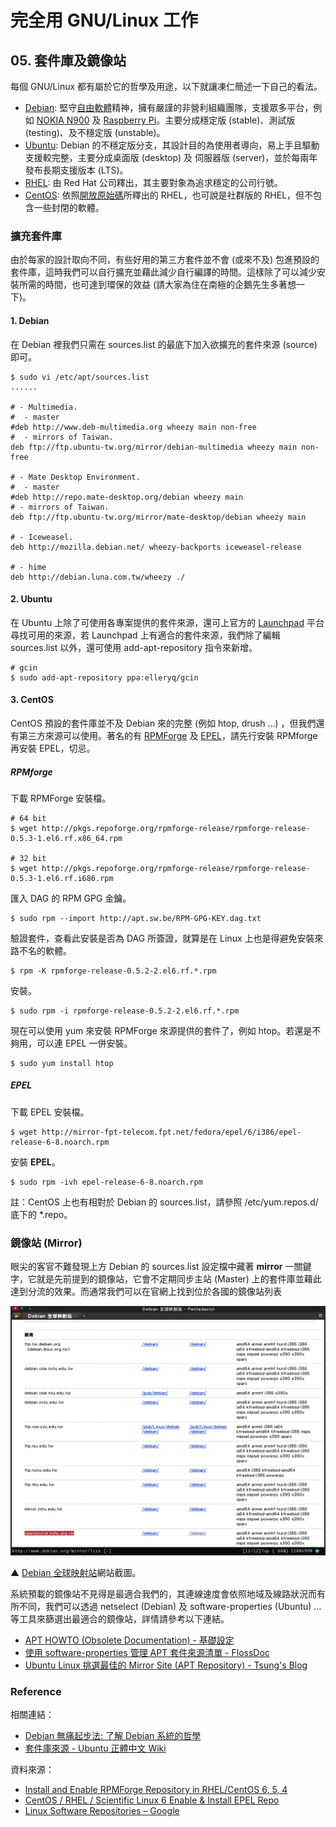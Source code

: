 # 完全用 GNU/Linux 工作
 
## 05. 套件庫及鏡像站

每個 GNU/Linux 都有屬於它的哲學及用途，以下就讓凍仁簡述一下自己的看法。

- [Debian](http://zh.wikipedia.org/wiki/Debian): 堅守[自由軟體](http://zh.wikipedia.org/wiki/%E8%87%AA%E7%94%B1%E8%BB%9F%E9%AB%94)精神，擁有嚴謹的非營利組織團隊，支援眾多平台，例如 [NOKIA N900](https://zh.wikipedia.org/wiki/%E8%AF%BA%E5%9F%BA%E4%BA%9A_N900) 及 [Raspberry Pi](https://zh.wikipedia.org/wiki/%E6%A0%91%E8%8E%93%E6%B4%BE)。主要分成穩定版 (stable)、測試版 (testing)、及不穩定版 (unstable)。
- [Ubuntu](http://zh.wikipedia.org/wiki/Ubuntu): Debian 的不穩定版分支，其設計目的為使用者導向，易上手且驅動支援較完整，主要分成桌面版 (desktop) 及 伺服器版 (server)，並於每兩年發布長期支援版本 (LTS)。
- [RHEL](http://zh.wikipedia.org/wiki/Red_Hat_Enterprise_Linux): 由 Red Hat 公司釋出，其主要對象為追求穩定的公司行號。
- [CentOS](http://zh.wikipedia.org/wiki/CentOS): 依照[開放原始碼](https://zh.wikipedia.org/wiki/%E9%96%8B%E6%94%BE%E5%8E%9F%E5%A7%8B%E7%A2%BC)所釋出的 RHEL，也可說是社群版的 RHEL，但不包含一些封閉的軟體。

### 擴充套件庫

由於每家的設計取向不同，有些好用的第三方套件並不會 (或來不及) 包進預設的套件庫，這時我們可以自行擴充並藉此減少自行編譯的時間。這樣除了可以減少安裝所需的時間，也可達到環保的效益 (請大家為住在南極的企鵝先生多著想一下)。

#### 1. Debian

在 Debian 裡我們只需在 sources.list 的最底下加入欲擴充的套件來源 (source) 即可。

	$ sudo vi /etc/apt/sources.list
	......

	# - Multimedia.
	#  - master
	#deb http://www.deb-multimedia.org wheezy main non-free
	#  - mirrors of Taiwan.
	deb ftp://ftp.ubuntu-tw.org/mirror/debian-multimedia wheezy main non-free
	
	# - Mate Desktop Environment.
	#  - master 
	#deb http://repo.mate-desktop.org/debian wheezy main
	# - mirrors of Taiwan.
	deb ftp://ftp.ubuntu-tw.org/mirror/mate-desktop/debian wheezy main
	
	# - Iceweasel.
	deb http://mozilla.debian.net/ wheezy-backports iceweasel-release
	
	# - hime
	deb http://debian.luna.com.tw/wheezy ./

#### 2. Ubuntu

在 Ubuntu 上除了可使用各專案提供的套件來源，還可上官方的 [Launchpad](https://launchpad.net/) 平台尋找可用的來源，若 Launchpad 上有適合的套件來源，我們除了編輯 sources.list 以外，還可使用 add-apt-repository 指令來新增。

	# gcin
	$ sudo add-apt-repository ppa:elleryq/gcin

#### 3. CentOS

CentOS 預設的套件庫並不及 Debian 來的完整 (例如 htop, drush ...) ，但我們還有第三方來源可以使用。著名的有 [RPMForge](http://wiki.centos.org/zh-tw/AdditionalResources/Repositories/RPMForge) 及 [EPEL](http://fedoraproject.org/wiki/EPEL)，請先行安裝 RPMforge 再安裝 EPEL，切忌。

##### RPMforge

下載 RPMForge 安裝檔。

	# 64 bit
	$ wget http://pkgs.repoforge.org/rpmforge-release/rpmforge-release-0.5.3-1.el6.rf.x86_64.rpm
	
	# 32 bit
	$ wget http://pkgs.repoforge.org/rpmforge-release/rpmforge-release-0.5.3-1.el6.rf.i686.rpm

匯入 DAG 的 RPM GPG 金鑰。

	$ sudo rpm --import http://apt.sw.be/RPM-GPG-KEY.dag.txt

驗證套件，查看此安裝是否為 DAG 所簽證，就算是在 Linux 上也是得避免安裝來路不名的軟體。

	$ rpm -K rpmforge-release-0.5.2-2.el6.rf.*.rpm

安裝。

	$ sudo rpm -i rpmforge-release-0.5.2-2.el6.rf.*.rpm

現在可以使用 yum 來安裝 RPMForge 來源提供的套件了，例如 htop。若還是不夠用，可以連 EPEL 一併安裝。

	$ sudo yum install htop

##### EPEL

下載 EPEL 安裝檔。

	$ wget http://mirror-fpt-telecom.fpt.net/fedora/epel/6/i386/epel-release-6-8.noarch.rpm

安裝 **EPEL**。

	$ sudo rpm -ivh epel-release-6-8.noarch.rpm

註：CentOS 上也有相對於 Debian 的 sources.list，請參照 /etc/yum.repos.d/ 底下的 *.repo。

### 鏡像站 (Mirror)

眼尖的客官不難發現上方 Debian 的 sources.list 設定檔中藏著 **mirror** 一關鍵字，它就是先前提到的鏡像站，它會不定期同步主站 (Master) 上的套件庫並藉此達到分流的效果。而通常我們可以在官網上找到位於各國的鏡像站列表

![2013-09-22-debian-mirror.png](imgs/2013-09-22-debian-mirror.png "2013-09-22-debian-mirror.png")

▲ [Debian 全球映射站](http://www.debian.org/mirror/list)網站截圖。

系統預載的鏡像站不見得是最適合我們的，其連線速度會依照地域及線路狀況而有所不同，我們可以透過 netselect (Debian) 及 software-properties (Ubuntu) ... 等工具來篩選出最適合的鏡像站，詳情請參考以下連結。

- [APT HOWTO (Obsolete Documentation) - 基礎設定](http://www.debian.org/doc/manuals/apt-howto/ch-basico.zh-tw.html)
- [使用 software-properties 管理 APT 套件來源清單 - FlossDoc](http://wiki.ubuntu.hk/w/Manage_APT_package_source_list_with_software-properties)
- [Ubuntu Linux 挑選最佳的 Mirror Site (APT Repository) - Tsung's Blog](http://blog.longwin.com.tw/2011/02/ubuntu-mirror-site-repository-2011/)

### Reference

相關連結：

- [Debian 無痛起步法: 了解 Debian 系統的哲學](http://people.debian.org.tw/~moto/debian/DebianLessPain/Debian-Install-Guide-5.html)
- [套件庫來源 - Ubuntu 正體中文 Wiki](http://wiki.ubuntu-tw.org/index.php?title=%E5%A5%97%E4%BB%B6%E5%BA%AB%E4%BE%86%E6%BA%90)

資料來源：

- [Install and Enable RPMForge Repository in RHEL/CentOS 6, 5, 4](http://www.tecmint.com/install-and-enable-rpmforge-repository-in-rhel-centos-6-5-4/)
- [CentOS / RHEL / Scientific Linux 6 Enable & Install EPEL Repo](http://www.cyberciti.biz/faq/fedora-sl-centos-redhat6-enable-epel-repo/)
- [Linux Software Repositories – Google](http://www.google.com/linuxrepositories/)

